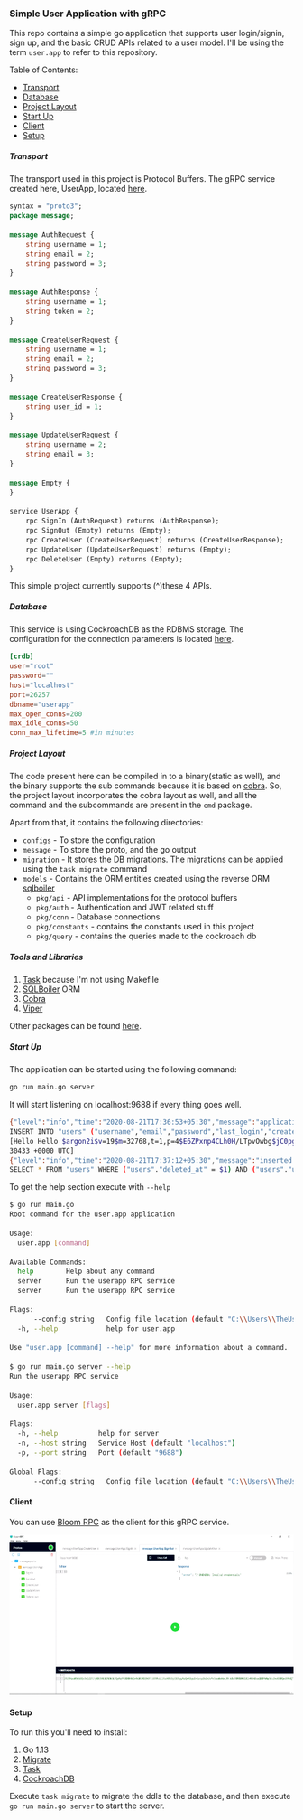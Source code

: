 ### Simple User Application with gRPC

This repo contains a simple go application that supports user login/signin, sign up, and the basic CRUD APIs related to a
user model. I'll be using the term `user.app` to refer to this repository.

Table of Contents:
- [Transport](#transport)
- [Database](#database)
- [Project Layout](#project-layout)
- [Start Up](#start-up)
- [Client](#client)
- [Setup](#setup)

##### Transport
The transport used in this project is Protocol Buffers. The gRPC service created here, UserApp, located [here](https://github.com/pallavJha/user.app/blob/master/message/message.proto).
```proto
syntax = "proto3";
package message;

message AuthRequest {
    string username = 1;
    string email = 2;
    string password = 3;
}

message AuthResponse {
    string username = 1;
    string token = 2;
}

message CreateUserRequest {
    string username = 1;
    string email = 2;
    string password = 3;
}

message CreateUserResponse {
    string user_id = 1;
}

message UpdateUserRequest {
    string username = 2;
    string email = 3;
}

message Empty {
}

service UserApp {
    rpc SignIn (AuthRequest) returns (AuthResponse);
    rpc SignOut (Empty) returns (Empty);
    rpc CreateUser (CreateUserRequest) returns (CreateUserResponse);
    rpc UpdateUser (UpdateUserRequest) returns (Empty);
    rpc DeleteUser (Empty) returns (Empty);
}
```
This simple project currently supports (^)these 4 APIs.

##### Database
This service is using CockroachDB as the RDBMS storage. The configuration for the connection parameters is located [here](https://github.com/pallavJha/user.app/blob/master/configs/config.toml).
```toml
[crdb]
user="root"
password=""
host="localhost"
port=26257
dbname="userapp"
max_open_conns=200
max_idle_conns=50
conn_max_lifetime=5 #in minutes
```

##### Project Layout
The code present here can be compiled in to a binary(static as well), and the binary supports the sub commands because
it is based on [cobra](https://github.com/spf13/cobra). So, the project layout incorporates the cobra layout as well, and
all the command and the subcommands are present in the `cmd` package.

Apart from that, it contains the following directories:
- `configs` - To store the configuration
- `message` - To store the proto, and the go output
- `migration` - It stores the DB migrations. The migrations can be applied using the `task migrate` command
- `models` - Contains the ORM entities created using the reverse ORM [sqlboiler](https://github.com/volatiletech/sqlboiler)
    - `pkg/api` - API implementations for the protocol buffers  
    - `pkg/auth` - Authentication and JWT related stuff  
    - `pkg/conn` - Database connections  
    - `pkg/constants` - contains the constants used in this project  
    - `pkg/query` - contains the queries made to the cockroach db
 
##### Tools and Libraries
1. [Task](https://github.com/go-task/task) because I'm not using Makefile  
2. [SQLBoiler](https://github.com/volatiletech/sqlboiler) ORM
3. [Cobra](https://github.com/spf13/cobra) 
4. [Viper](https://github.com/spf13/viper)

Other packages can be found [here](https://github.com/pallavJha/user.app/blob/master/go.mod).

##### Start Up
The application can be started using the following command:
```bash
go run main.go server
```

It will start listening on localhost:9688 if every thing goes well.
```bash
{"level":"info","time":"2020-08-21T17:36:53+05:30","message":"application server listening on localhost:9688"}
INSERT INTO "users" ("username","email","password","last_login","created_at","updated_at") VALUES ($1,$2,$3,$4,$5,$6) RETURNING "id","is_superuser","deleted_at"
[Hello Hello $argon2i$v=19$m=32768,t=1,p=4$E6ZPxnp4CLh0H/LTpvOwbg$jC0pgYVKn8X8oPtYwXjaNeezzvF8ECurfpvLDKTSmwI {0001-01-01 00:00:00 +0000 UTC false} 2020-08-21 12:07:12.5730433 +0000 UTC 2020-08-21 12:07:12.57
30433 +0000 UTC]
{"level":"info","time":"2020-08-21T17:37:12+05:30","message":"inserted successfully"}
SELECT * FROM "users" WHERE ("users"."deleted_at" = $1) AND ("users"."username" = $2);
```

To get the help section execute with `--help`
```bash
$ go run main.go
Root command for the user.app application

Usage:
  user.app [command]

Available Commands:
  help        Help about any command
  server      Run the userapp RPC service
  server      Run the userapp RPC service

Flags:
      --config string   Config file location (default "C:\\Users\\TheUser\\code\\user.app\\configs")
  -h, --help            help for user.app

Use "user.app [command] --help" for more information about a command.

$ go run main.go server --help
Run the userapp RPC service

Usage:
  user.app server [flags]

Flags:
  -h, --help          help for server
  -n, --host string   Service Host (default "localhost")
  -p, --port string   Port (default "9688")

Global Flags:
      --config string   Config file location (default "C:\\Users\\TheUser\\code\\user.app\\configs")
```

#### Client

You can use [Bloom RPC](https://github.com/uw-labs/bloomrpc) as the client for this gRPC service.

![Usage](https://github.com/pallavJha/user.app/blob/master/usage.gif?raw=true)

#### Setup

To run this you'll need to install:
1. Go 1.13
2. [Migrate](https://github.com/golang-migrate/migrate)
3. [Task](https://github.com/go-task/task)
4. [CockroachDB](https://www.cockroachlabs.com/docs/releases/v19.2.0.html)

Execute `task migrate` to migrate the ddls to the database, and then execute `go run main.go server` to start the server. 




